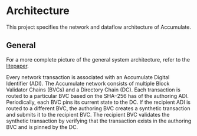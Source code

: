 # Architecture

This project specifies the network and dataflow architecture of Accumulate.

## General

For a more complete picture of the general system architecture, refer to the
[litepaper](https://accumulatenetwork.io/litepaper/).

Every network transaction is associated with an Accumulate Digital Identifier
(ADI). The Accumulate network consists of multiple Block Validator Chains
(BVCs) and a Directory Chain (DC). Each transaction is routed to a particular
BVC based on the SHA–256 has of the authoring ADI. Periodically, each BVC
pins its current state to the DC. If the recipient ADI is routed to a different
BVC, the authoring BVC creates a synthetic transaction and submits it to the
recipient BVC. The recipient BVC validates the synthetic transaction by
verifying that the transaction exists in the authoring BVC and is pinned by the
DC.

